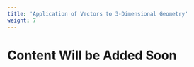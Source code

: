 ```yaml
---
title: 'Application of Vectors to 3-Dimensional Geometry'
weight: 7
---
```


# Content Will be Added Soon